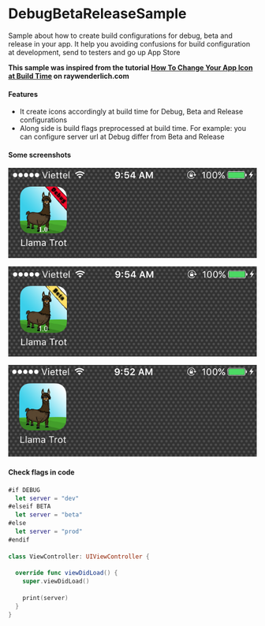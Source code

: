 # DebugBetaReleaseSample
Sample about how to create build configurations for debug, beta and release in your app. It help you avoiding confusions for build configuration at development, send to testers and go up App Store

**This sample was inspired from the tutorial [How To Change Your App Icon at Build Time](https://www.raywenderlich.com/105641/change-app-icon-build-time) on raywenderlich.com**

#### Features
* It create icons accordingly at build time for Debug, Beta and Release configurations
* Along side is build flags preprocessed at build time. For example: you can configure server url at Debug differ from Beta and Release

#### Some screenshots
![debug](https://raw.githubusercontent.com/quangtqag/DebugBetaReleaseSample/master/Screenshots/debug.png)

![beta](https://raw.githubusercontent.com/quangtqag/DebugBetaReleaseSample/master/Screenshots/beta.png)

![pro](https://raw.githubusercontent.com/quangtqag/DebugBetaReleaseSample/master/Screenshots/prod.png)

#### Check flags in code
````swift
#if DEBUG
  let server = "dev"
#elseif BETA
  let server = "beta"
#else
  let server = "prod"
#endif

class ViewController: UIViewController {

  override func viewDidLoad() {
    super.viewDidLoad()

    print(server)
  }
}
````
